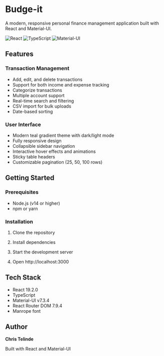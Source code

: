 # Budge-it

A modern, responsive personal finance management application built with React and Material-UI.

![React](https://img.shields.io/badge/React-19.2.0-61DAFB?style=flat&logo=react)
![TypeScript](https://img.shields.io/badge/TypeScript-5.x-3178C6?style=flat&logo=typescript)
![Material-UI](https://img.shields.io/badge/Material--UI-7.3.4-007FFF?style=flat&logo=mui)

## Features

### Transaction Management

- Add, edit, and delete transactions
- Support for both income and expense tracking
- Categorize transactions
- Multiple account support
- Real-time search and filtering
- CSV import for bulk uploads
- Date-based sorting

### User Interface

- Modern teal gradient theme with dark/light mode
- Fully responsive design
- Collapsible sidebar navigation
- Interactive hover effects and animations
- Sticky table headers
- Customizable pagination (25, 50, 100 rows)

## Getting Started

### Prerequisites

- Node.js (v14 or higher)
- npm or yarn

### Installation

1. Clone the repository

2. Install dependencies

3. Start the development server

4. Open http://localhost:3000

## Tech Stack

- React 19.2.0
- TypeScript
- Material-UI v7.3.4
- React Router DOM 7.9.4
- Manrope font

## Author

**Chris Telinde**

Built with React and Material-UI
